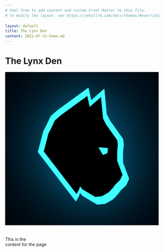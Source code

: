```yaml
---
# Feel free to add content and custom Front Matter to this file.
# To modify the layout, see https://jekyllrb.com/docs/themes/#overriding-theme-defaults

layout: default
title: The Lynx Den
content: 2021-07-31-home.md
---
```

<h1>
   The Lynx Den
   <script src = "app.js"></script>
</h1>

<img class="full center" src="/images/logo3.png" style="width:500px;height:500px;">

<p style ="padding-top: 20px;">
    This is the <br> content for the page <br> 
</p>
